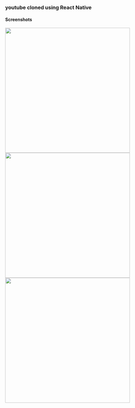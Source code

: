 ### youtube cloned using React Native

#### Screenshots

<p>
  <img style="height: 400px;" src="https://user-images.githubusercontent.com/66674500/147114192-a8e54bb0-e8d7-4722-ad94-40e8460a6c06.png" />
  <img style="height: 400px;" src="https://user-images.githubusercontent.com/66674500/147114236-8f49b29c-2d91-4e0c-bd36-6fdd7da5ca80.png" />
  <img style="height: 400px;" src="https://user-images.githubusercontent.com/66674500/147114726-8df0d5ca-3e9c-475b-90c0-bdc979c82342.png" />
</p>
 <!-- 
![1](https://user-images.githubusercontent.com/66674500/147114192-a8e54bb0-e8d7-4722-ad94-40e8460a6c06.png)
![2](https://user-images.githubusercontent.com/66674500/147114236-8f49b29c-2d91-4e0c-bd36-6fdd7da5ca80.png)
![3](https://user-images.githubusercontent.com/66674500/147114726-8df0d5ca-3e9c-475b-90c0-bdc979c82342.png)
 -->
